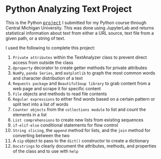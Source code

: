 # Python Analyzing Text Project
This is the Python <kbd>[project](/Mike-Analyzing-Text.ipynb)</kbd> I submitted for my Python course through Central Michigan University. This was done using JupyterLab and returns statistical information about text from either a URL source, text file from a given path, or a string of text.

I used the following to complete this project:
1. `Private attributes` within the TextAnalyzer class to prevent direct access from outside the class
2. `@property` decorator to create getter methods for private attributes
3. `NumPy`, `panda Series`, and `matplotlib` to graph the most common words and character distribution of a text
4. `Requests package` and `BeautifulSoup library` to grab content from a web page and scrape it for specific content
5. `File` objects and methods to read file contents
6. `Regular expressions` to either find words based on a certain pattern or split text into a list of words 
7. `Counter objects` from the `collections module` to list and count the elements in a list
8. `List comprehensions` to create new lists from existing sequences
9. `if-elif-else` conditional statements for flow control
10. `String slicing`, the `append` method for lists, and the `join` method for converting between the two
11. A `zip` object to pass to the `dict()` constructor to create a dictionary
12. `Docstrings` to clearly document the attributes, methods, and properties of the class and to use with `help`
